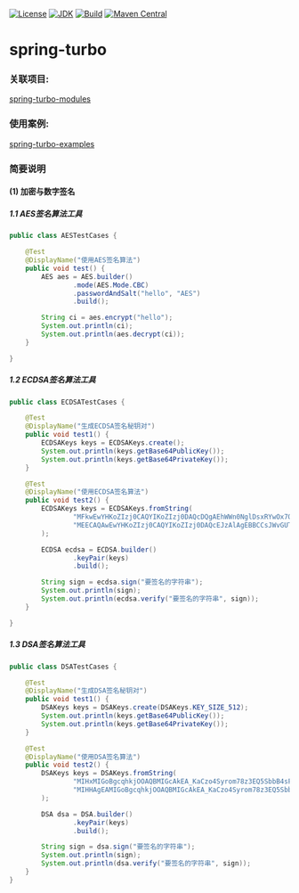 [![License](http://img.shields.io/badge/License-Apache_2-red.svg?style=flat)](http://www.apache.org/licenses/LICENSE-2.0)
[![JDK](http://img.shields.io/badge/JDK-v8.0-yellow.svg)](http://www.oracle.com/technetwork/java/javase/downloads/index.html)
[![Build](http://img.shields.io/badge/Build-Maven_2-green.svg)](https://maven.apache.org/)
[![Maven Central](https://img.shields.io/maven-central/v/com.github.yingzhuo/spring-turbo.svg?label=Maven%20Central)](https://search.maven.org/search?q=g:%22com.github.yingzhuo%22%20AND%20a:%22spring-turbo%22)

# spring-turbo

### 关联项目:

[spring-turbo-modules](https://github.com/yingzhuo/spring-turbo-modules)

### 使用案例:

[spring-turbo-examples](https://github.com/yingzhuo/spring-turbo-examples)

### 简要说明

#### (1) 加密与数字签名

##### 1.1 AES签名算法工具

```java
public class AESTestCases {

    @Test
    @DisplayName("使用AES签名算法")
    public void test() {
        AES aes = AES.builder()
                .mode(AES.Mode.CBC)
                .passwordAndSalt("hello", "AES")
                .build();

        String ci = aes.encrypt("hello");
        System.out.println(ci);
        System.out.println(aes.decrypt(ci));
    }

}
```

##### 1.2 ECDSA签名算法工具

```java
public class ECDSATestCases {

    @Test
    @DisplayName("生成ECDSA签名秘钥对")
    public void test1() {
        ECDSAKeys keys = ECDSAKeys.create();
        System.out.println(keys.getBase64PublicKey());
        System.out.println(keys.getBase64PrivateKey());
    }

    @Test
    @DisplayName("使用ECDSA签名算法")
    public void test2() {
        ECDSAKeys keys = ECDSAKeys.fromString(
                "MFkwEwYHKoZIzj0CAQYIKoZIzj0DAQcDQgAEhWWn0NglDsxRYwOx7OGTUoZEpJ9Zyz3Ex-rIUXG1J4CdxjyGXyz3VowDY2tRx62E1qk32Iw6ZwtcHFpqUjskOQ==",
                "MEECAQAwEwYHKoZIzj0CAQYIKoZIzj0DAQcEJzAlAgEBBCCsJWvGUTErvJOYxJZZooeOiEbhbqYeyXTRjqNeczb5Yg=="
        );

        ECDSA ecdsa = ECDSA.builder()
                .keyPair(keys)
                .build();

        String sign = ecdsa.sign("要签名的字符串");
        System.out.println(sign);
        System.out.println(ecdsa.verify("要签名的字符串", sign));
    }

}
```

##### 1.3 DSA签名算法工具

```java
public class DSATestCases {

    @Test
    @DisplayName("生成DSA签名秘钥对")
    public void test1() {
        DSAKeys keys = DSAKeys.create(DSAKeys.KEY_SIZE_512);
        System.out.println(keys.getBase64PublicKey());
        System.out.println(keys.getBase64PrivateKey());
    }

    @Test
    @DisplayName("使用DSA签名算法")
    public void test2() {
        DSAKeys keys = DSAKeys.fromString(
                "MIHxMIGoBgcqhkjOOAQBMIGcAkEA_KaCzo4Syrom78z3EQ5SbbB4sF7ey80etKII864WF64B81uRpH5t9jQTxeEu0ImbzRMqzVDZkVG9xD7nN1kuFwIVAJYu3cw2nLqOuyYO5rahJtk0bjjFAkBnhHGyepz0TukaScUUfbGpqvJE8FpDTWSGkx0tFCcbnjUDC3H9c9oXkGmzLik1Yw4cIGI1TQ2iCmxBblC-eUykA0QAAkEAkVYxw2HgLkF6U6p0tIWqG_m-dnSlCe1buNi1fF6myw-cb9Yh9zeFEYVDyap__O_Ha9nZ9gMSOJWVBIl0ZD0Tlw==",
                "MIHHAgEAMIGoBgcqhkjOOAQBMIGcAkEA_KaCzo4Syrom78z3EQ5SbbB4sF7ey80etKII864WF64B81uRpH5t9jQTxeEu0ImbzRMqzVDZkVG9xD7nN1kuFwIVAJYu3cw2nLqOuyYO5rahJtk0bjjFAkBnhHGyepz0TukaScUUfbGpqvJE8FpDTWSGkx0tFCcbnjUDC3H9c9oXkGmzLik1Yw4cIGI1TQ2iCmxBblC-eUykBBcCFQCIpwIhH8FcPo_0fXGVHn127xB-cw=="
        );

        DSA dsa = DSA.builder()
                .keyPair(keys)
                .build();

        String sign = dsa.sign("要签名的字符串");
        System.out.println(sign);
        System.out.println(dsa.verify("要签名的字符串", sign));
    }
}
```
